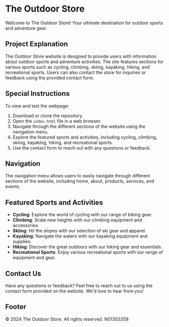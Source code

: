 # The Outdoor Store

Welcome to The Outdoor Store! Your ultimate destination for outdoor sports and adventure gear.

## Project Explanation
The Outdoor Store website is designed to provide users with information about outdoor sports 
and adventure activities. The site features sections for various sports such as cycling, climbing, 
skiing, kayaking, hiking, and recreational sports. Users can also contact the store for inquiries or 
feedback using the provided contact form.

## Special Instructions
To view and test the webpage:
1. Download or clone the repository.
2. Open the `index.html` file in a web browser.
3. Navigate through the different sections of the website using the navigation menu.
4. Explore the featured sports and activities, including cycling, climbing, skiing, kayaking, hiking, and recreational sports.
5. Use the contact form to reach out with any questions or feedback.

## Navigation
The navigation menu allows users to easily navigate through different sections of the website, including home, 
about, products, services, and events.

## Featured Sports and Activities
- **Cycling**: Explore the world of cycling with our range of biking gear.
- **Climbing**: Scale new heights with our climbing equipment and accessories.
- **Skiing**: Hit the slopes with our selection of ski gear and apparel.
- **Kayaking**: Navigate the waters with our kayaking equipment and supplies.
- **Hiking**: Discover the great outdoors with our hiking gear and essentials.
- **Recreational Sports**: Enjoy various recreational sports with our range of equipment and gear.

## Contact Us
Have any questions or feedback? Feel free to reach out to us using the contact form provided on the website. 
We'd love to hear from you!

## Footer
© 2024 The Outdoor Store. All rights reserved. N01303358

